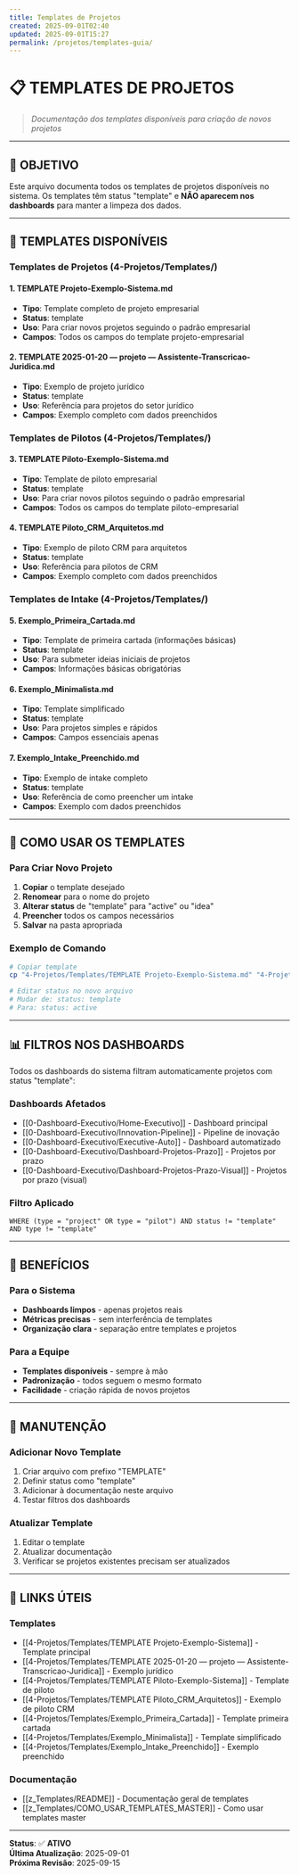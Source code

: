 ```yaml
---
title: Templates de Projetos
created: 2025-09-01T02:40
updated: 2025-09-01T15:27
permalink: /projetos/templates-guia/
---
```

# 📋 **TEMPLATES DE PROJETOS**

> *Documentação dos templates disponíveis para criação de novos projetos*

---

## 🎯 **OBJETIVO**

Este arquivo documenta todos os templates de projetos disponíveis no sistema. Os templates têm status "template" e **NÃO aparecem nos dashboards** para manter a limpeza dos dados.

---

## 📁 **TEMPLATES DISPONÍVEIS**

### **Templates de Projetos (4-Projetos/Templates/)**

#### **1. TEMPLATE Projeto-Exemplo-Sistema.md**
- **Tipo**: Template completo de projeto empresarial
- **Status**: template
- **Uso**: Para criar novos projetos seguindo o padrão empresarial
- **Campos**: Todos os campos do template projeto-empresarial

#### **2. TEMPLATE 2025-01-20 — projeto — Assistente-Transcricao-Juridica.md**
- **Tipo**: Exemplo de projeto jurídico
- **Status**: template
- **Uso**: Referência para projetos do setor jurídico
- **Campos**: Exemplo completo com dados preenchidos

### **Templates de Pilotos (4-Projetos/Templates/)**

#### **3. TEMPLATE Piloto-Exemplo-Sistema.md**
- **Tipo**: Template de piloto empresarial
- **Status**: template
- **Uso**: Para criar novos pilotos seguindo o padrão empresarial
- **Campos**: Todos os campos do template piloto-empresarial

#### **4. TEMPLATE Piloto_CRM_Arquitetos.md**
- **Tipo**: Exemplo de piloto CRM para arquitetos
- **Status**: template
- **Uso**: Referência para pilotos de CRM
- **Campos**: Exemplo completo com dados preenchidos

### **Templates de Intake (4-Projetos/Templates/)**

#### **5. Exemplo_Primeira_Cartada.md**
- **Tipo**: Template de primeira cartada (informações básicas)
- **Status**: template
- **Uso**: Para submeter ideias iniciais de projetos
- **Campos**: Informações básicas obrigatórias

#### **6. Exemplo_Minimalista.md**
- **Tipo**: Template simplificado
- **Status**: template
- **Uso**: Para projetos simples e rápidos
- **Campos**: Campos essenciais apenas

#### **7. Exemplo_Intake_Preenchido.md**
- **Tipo**: Exemplo de intake completo
- **Status**: template
- **Uso**: Referência de como preencher um intake
- **Campos**: Exemplo com dados preenchidos

---

## 🔧 **COMO USAR OS TEMPLATES**

### **Para Criar Novo Projeto**
1. **Copiar** o template desejado
2. **Renomear** para o nome do projeto
3. **Alterar status** de "template" para "active" ou "idea"
4. **Preencher** todos os campos necessários
5. **Salvar** na pasta apropriada

### **Exemplo de Comando**
```bash
# Copiar template
cp "4-Projetos/Templates/TEMPLATE Projeto-Exemplo-Sistema.md" "4-Projetos/Ativos/PRJ-Novo-Projeto.md"

# Editar status no novo arquivo
# Mudar de: status: template
# Para: status: active
```

---

## 📊 **FILTROS NOS DASHBOARDS**

Todos os dashboards do sistema filtram automaticamente projetos com status "template":

### **Dashboards Afetados**
- [[0-Dashboard-Executivo/Home-Executivo]] - Dashboard principal
- [[0-Dashboard-Executivo/Innovation-Pipeline]] - Pipeline de inovação
- [[0-Dashboard-Executivo/Executive-Auto]] - Dashboard automatizado
- [[0-Dashboard-Executivo/Dashboard-Projetos-Prazo]] - Projetos por prazo
- [[0-Dashboard-Executivo/Dashboard-Projetos-Prazo-Visual]] - Projetos por prazo (visual)

### **Filtro Aplicado**
```dataview
WHERE (type = "project" OR type = "pilot") AND status != "template" AND type != "template"
```

---

## 🎯 **BENEFÍCIOS**

### **Para o Sistema**
- **Dashboards limpos** - apenas projetos reais
- **Métricas precisas** - sem interferência de templates
- **Organização clara** - separação entre templates e projetos

### **Para a Equipe**
- **Templates disponíveis** - sempre à mão
- **Padronização** - todos seguem o mesmo formato
- **Facilidade** - criação rápida de novos projetos

---

## 📝 **MANUTENÇÃO**

### **Adicionar Novo Template**
1. Criar arquivo com prefixo "TEMPLATE"
2. Definir status como "template"
3. Adicionar à documentação neste arquivo
4. Testar filtros dos dashboards

### **Atualizar Template**
1. Editar o template
2. Atualizar documentação
3. Verificar se projetos existentes precisam ser atualizados

---

## 🔗 **LINKS ÚTEIS**

### **Templates**
- [[4-Projetos/Templates/TEMPLATE Projeto-Exemplo-Sistema]] - Template principal
- [[4-Projetos/Templates/TEMPLATE 2025-01-20 — projeto — Assistente-Transcricao-Juridica]] - Exemplo jurídico
- [[4-Projetos/Templates/TEMPLATE Piloto-Exemplo-Sistema]] - Template de piloto
- [[4-Projetos/Templates/TEMPLATE Piloto_CRM_Arquitetos]] - Exemplo de piloto CRM
- [[4-Projetos/Templates/Exemplo_Primeira_Cartada]] - Template primeira cartada
- [[4-Projetos/Templates/Exemplo_Minimalista]] - Template simplificado
- [[4-Projetos/Templates/Exemplo_Intake_Preenchido]] - Exemplo preenchido

### **Documentação**
- [[z_Templates/README]] - Documentação geral de templates
- [[z_Templates/COMO_USAR_TEMPLATES_MASTER]] - Como usar templates master

---

**Status**: ✅ **ATIVO**  
**Última Atualização**: 2025-09-01  
**Próxima Revisão**: 2025-09-15
